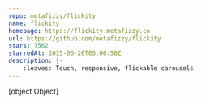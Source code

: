 ```yaml
---
repo: metafizzy/flickity
name: flickity
homepage: https://flickity.metafizzy.co
url: https://github.com/metafizzy/flickity
stars: 7562
starredAt: 2015-06-26T05:00:50Z
description: |-
    :leaves: Touch, responsive, flickable carousels
---
```


[object Object]
